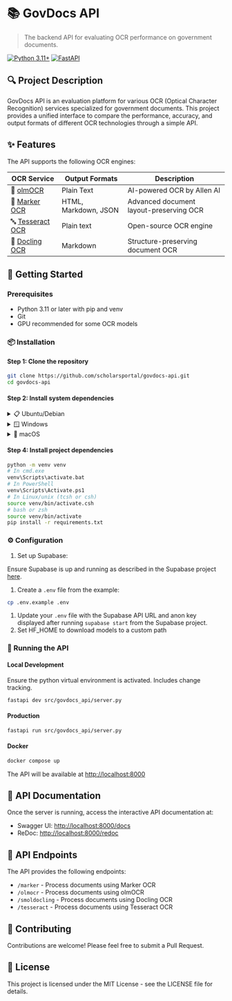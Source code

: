 # 📚 GovDocs API

> The backend API for evaluating OCR performance on government documents.

[![Python 3.11+](https://img.shields.io/badge/Python-3.11+-blue.svg)](https://www.python.org/downloads/)
[![FastAPI](https://img.shields.io/badge/FastAPI-0.103.1-009688.svg)](https://fastapi.tiangolo.com)

## 🔍 Project Description

GovDocs API is an evaluation platform for various OCR (Optical Character Recognition) services specialized for government documents. This project provides a unified interface to compare the performance, accuracy, and output formats of different OCR technologies through a simple API.

## ✨ Features

The API supports the following OCR engines:

| OCR Service | Output Formats | Description |
|-------------|----------------|-------------|
| 🧠 [olmOCR](https://github.com/allenai/olmocr) | Plain Text | AI-powered OCR by Allen AI |
| 📝 [Marker OCR](https://github.com/VikParuchuri/marker) | HTML, Markdown, JSON | Advanced document layout-preserving OCR |
| 🔤 [Tesseract OCR](https://github.com/tesseract-ocr/tesseract) | Plain text | Open-source OCR engine |
| 📄 [Docling OCR](https://huggingface.co/ds4sd/SmolDocling-256M-preview) | Markdown | Structure-preserving document OCR |

## 🚀 Getting Started

### Prerequisites

- Python 3.11 or later with pip and venv
- Git
- GPU recommended for some OCR models

### 📦 Installation

#### Step 1: Clone the repository

```bash
git clone https://github.com/scholarsportal/govdocs-api.git
cd govdocs-api
```

#### Step 2: Install system dependencies

<details>
<summary>📋 Ubuntu/Debian</summary>

```bash
sudo apt-get update
sudo apt-get install -y poppler-utils tesseract-ocr
```

</details>

<details>
<summary>🪟 Windows</summary>

1. **Install Poppler**:
   - Download [Release-24.08.0-0.zip](https://github.com/oschwartz10612/poppler-windows/releases/tag/v24.08.0-0)
   - Extract to `C:\poppler\`
   - Add `C:\poppler\bin` to your system PATH

2. **Install Tesseract OCR**:
   - Follow instructions at [UB-Mannheim/tesseract](https://github.com/UB-Mannheim/tesseract/wiki)
   - Add Tesseract to your system PATH

</details>

<details>
<summary>🍎 macOS</summary>

```bash
brew install poppler tesseract
```

</details>

#### Step 4: Install project dependencies

```bash
python -m venv venv
# In cmd.exe
venv\Scripts\activate.bat
# In PowerShell
venv\Scripts\Activate.ps1
# In Linux/unix (tcsh or csh)
source venv/bin/activate.csh
# bash or zsh
source venv/bin/activate
pip install -r requirements.txt
```

### ⚙️ Configuration

1. Set up Supabase:

Ensure Supabase is up and running as described in the Supabase project [here](https://gitlab.scholarsportal.info/ai-ml/supabase).

1. Create a `.env` file from the example:

```bash
cp .env.example .env
```

1. Update your `.env` file with the Supabase API URL and anon key displayed after running `supabase start` from the Supabase project.
1. Set HF_HOME to download models to a custom path

### 🚀 Running the API

#### Local Development

Ensure the python virtual environment is activated. Includes change tracking.

```bash
fastapi dev src/govdocs_api/server.py
```

#### Production

```bash
fastapi run src/govdocs_api/server.py
```

#### Docker

```bash
docker compose up
```

The API will be available at [http://localhost:8000](http://localhost:8000)

## 📖 API Documentation

Once the server is running, access the interactive API documentation at:

- Swagger UI: [http://localhost:8000/docs](http://localhost:8000/docs)
- ReDoc: [http://localhost:8000/redoc](http://localhost:8000/redoc)

## 🔄 API Endpoints

The API provides the following endpoints:

- `/marker` - Process documents using Marker OCR
- `/olmocr` - Process documents using olmOCR
- `/smoldocling` - Process documents using Docling OCR
- `/tesseract` - Process documents using Tesseract OCR

## 🤝 Contributing

Contributions are welcome! Please feel free to submit a Pull Request.

## 📄 License

This project is licensed under the MIT License - see the LICENSE file for details.
